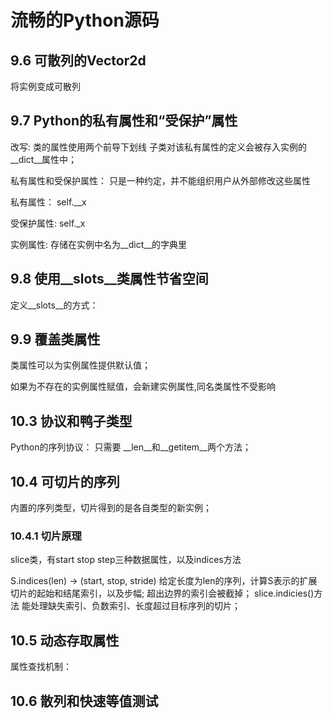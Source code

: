 # 流畅的Python源码



## 9.6 可散列的Vector2d

将实例变成可散列

## 9.7 Python的私有属性和“受保护”属性

改写:
    类的属性使用两个前导下划线
    子类对该私有属性的定义会被存入实例的__dict__属性中；

私有属性和受保护属性：
    只是一种约定，并不能组织用户从外部修改这些属性

私有属性：
    self.__x

受保护属性:
    self._x


实例属性:
    存储在实例中名为__dict__的字典里

## 9.8 使用__slots__类属性节省空间

定义__slots__的方式：

## 9.9 覆盖类属性

类属性可以为实例属性提供默认值；

如果为不存在的实例属性赋值，会新建实例属性,同名类属性不受影响


## 10.3 协议和鸭子类型

Python的序列协议：
    只需要 __len__和__getitem__两个方法；

## 10.4 可切片的序列

内置的序列类型，切片得到的是各自类型的新实例；

### 10.4.1 切片原理
slice类，有start stop step三种数据属性，以及indices方法

S.indices(len) -> (start, stop, stride)
    给定长度为len的序列，计算S表示的扩展切片的起始和结尾索引，以及步幅;
    超出边界的索引会被截掉；
slice.indicies()方法
    能处理缺失索引、负数索引、长度超过目标序列的切片；

## 10.5 动态存取属性

属性查找机制：


## 10.6 散列和快速等值测试
